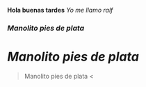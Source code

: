 
**Hola buenas tardes**
*Yo me llamo ralf*
### *Manolito pies de plata*
# *Manolito pies de plata*
> Manolito pies de plata <
